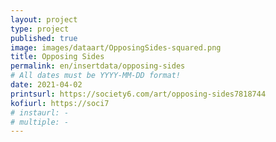 ```yaml
---
layout: project
type: project
published: true
image: images/dataart/OpposingSides-squared.png
title: Opposing Sides
permalink: en/insertdata/opposing-sides
# All dates must be YYYY-MM-DD format!
date: 2021-04-02
printsurl: https://society6.com/art/opposing-sides7818744
kofiurl: https://soci7
# instaurl: -
# multiple: -
---
```


